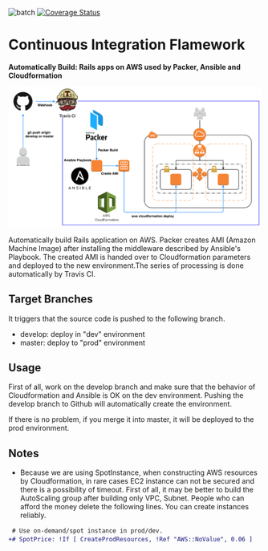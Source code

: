 ![batch](https://travis-ci.com/daisuke-awaji/aws.svg?branch=master) [![Coverage Status](https://coveralls.io/repos/github/daisuke-awaji/aws/badge.svg?branch=master)](https://coveralls.io/github/daisuke-awaji/aws?branch=master)

# Continuous Integration Flamework

**Automatically Build: Rails apps on AWS used by Packer, Ansible and Cloudformation**

![deploy-flow](draw.io/flow.png)

Automatically build Rails application on AWS.
Packer creates AMI (Amazon Machine Image) after installing the middleware described by Ansible's Playbook.
The created AMI is handed over to Cloudformation parameters and deployed to the new environment.The series of processing is done automatically by Travis CI.

## Target Branches

It triggers that the source code is pushed to the following branch.

- develop: deploy in "dev" environment
- master: deploy to "prod" environment

## Usage

First of all, work on the develop branch and make sure that the behavior of Cloudformation and Ansible is OK on the dev environment. Pushing the develop branch to Github will automatically create the environment.

If there is no problem, if you merge it into master, it will be deployed to the prod environment.

## Notes

- Because we are using SpotInstance, when constructing AWS resources by Cloudformation, in rare cases EC2 instance can not be secured and there is a possibility of timeout. First of all, it may be better to build the AutoScaling group after building only VPC, Subnet. People who can afford the money delete the following lines. You can create instances reliably.
```diff
 # Use on-demand/spot instance in prod/dev.
+# SpotPrice: !If [ CreateProdResources, !Ref "AWS::NoValue", 0.06 ]
```
